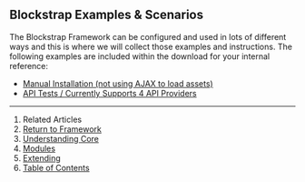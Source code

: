 ## Blockstrap Examples & Scenarios

The Blockstrap Framework can be configured and used in lots of different ways and this is where we will collect those examples and instructions. The following examples are included within the download for your internal reference:

* [Manual Installation (not using AJAX to load assets)](manual/)
* [API Tests / Currently Supports 4 API Providers](tests/)

---

1. Related Articles
2. [Return to Framework](../../framework/)
2. [Understanding Core](../core/)
3. [Modules](../modules/)
4. [Extending](../extending/)
5. [Table of Contents](../../../)
